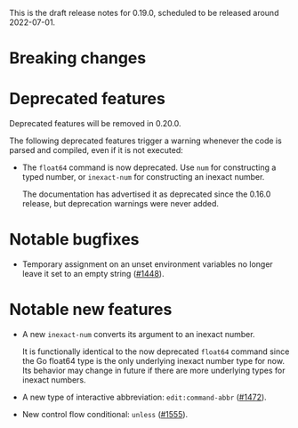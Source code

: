 This is the draft release notes for 0.19.0, scheduled to be released around
2022-07-01.

# Breaking changes

# Deprecated features

Deprecated features will be removed in 0.20.0.

The following deprecated features trigger a warning whenever the code is parsed
and compiled, even if it is not executed:

-   The `float64` command is now deprecated. Use `num` for constructing a typed
    number, or `inexact-num` for constructing an inexact number.

    The documentation has advertised it as deprecated since the 0.16.0 release,
    but deprecation warnings were never added.

# Notable bugfixes

-   Temporary assignment on an unset environment variables no longer leave it
    set to an empty string ([#1448](https://b.elv.sh/1448)).

# Notable new features

-   A new `inexact-num` converts its argument to an inexact number.

    It is functionally identical to the now deprecated `float64` command since
    the Go float64 type is the only underlying inexact number type for now. Its
    behavior may change in future if there are more underlying types for inexact
    numbers.

-   A new type of interactive abbreviation: `edit:command-abbr`
    ([#1472](https://b.elv.sh/1472)).

-   New control flow conditional: `unless`
    ([#1555](https://b.elv.sh/1555)).
